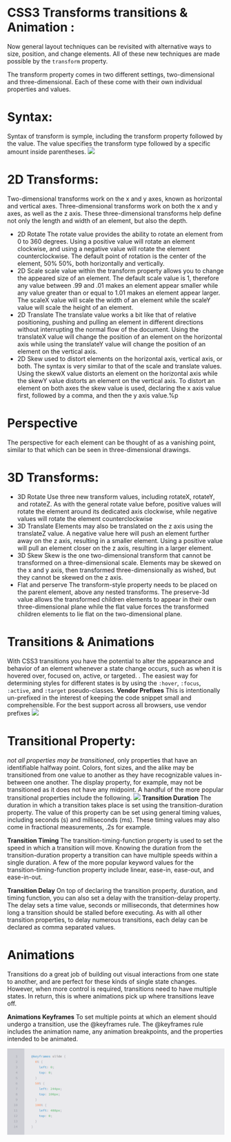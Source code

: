 # CSS3 Transforms transitions & Animation :
Now general layout techniques can be revisited with alternative ways to size, position, and change elements. All of these new techniques are made possible by the `transform` property.

The transform property comes in two different settings, two-dimensional and three-dimensional. Each of these come with their own individual properties and values.
# Syntax:
Syntax of transform is symple, including the transform property followed by the value. The value specifies the transform type followed by a specific amount inside parentheses.
![](img/syntax.PNG)
# 2D Transforms:
Two-dimensional transforms work on the x and y axes, known as horizontal and vertical axes. Three-dimensional transforms work on both the x and y axes, as well as the z axis. These three-dimensional transforms help define not only the length and width of an element, but also the depth.
* 2D Rotate
 The rotate value provides the ability to rotate an element from 0 to 360 degrees. Using a positive value will rotate an element clockwise, and using a negative value will rotate the element counterclockwise. The default point of rotation is the center of the element, 50% 50%, both horizontally and vertically.
 * 2D Scale
  scale value within the transform property allows you to change the appeared size of an element. The default scale value is 1, therefore any value between .99 and .01 makes an element appear smaller while any value greater than or equal to 1.01 makes an element appear larger.
  The scaleX value will scale the width of an element while the scaleY value will scale the height of an element.
  * 2D Translate
The translate value works a bit like that of relative positioning, pushing and pulling an element in different directions without interrupting the normal flow of the document. Using the translateX value will change the position of an element on the horizontal axis while using the translateY value will change the position of an element on the vertical axis.
* 2D Skew
used to distort elements on the horizontal axis, vertical axis, or both. The syntax is very similar to that of the scale and translate values. Using the skewX value distorts an element on the horizontal axis while the skewY value distorts an element on the vertical axis. To distort an element on both axes the skew value is used, declaring the x axis value first, followed by a comma, and then the y axis value.%p
# Perspective
The perspective for each element can be thought of as a vanishing point, similar to that which can be seen in three-dimensional drawings.
# 3D Transforms:
* 3D Rotate
Use three new transform values, including rotateX, rotateY, and rotateZ.
As with the general rotate value before, positive values will rotate the element around its dedicated axis clockwise, while negative values will rotate the element counterclockwise
* 3D Translate
Elements may also be translated on the z axis using the translateZ value. A negative value here will push an element further away on the z axis, resulting in a smaller element. Using a positive value will pull an element closer on the z axis, resulting in a larger element.
* 3D Skew
Skew is the one two-dimensional transform that cannot be transformed on a three-dimensional scale. Elements may be skewed on the x and y axis, then transformed three-dimensionally as wished, but they cannot be skewed on the z axis.
* Flat and perserve
The transform-style property needs to be placed on the parent element, above any nested transforms. The preserve-3d value allows the transformed children elements to appear in their own three-dimensional plane while the flat value forces the transformed children elements to lie flat on the two-dimensional plane.

# Transitions & Animations
With CSS3 transitions you have the potential to alter the appearance and behavior of an element whenever a state change occurs, such as when it is hovered over, focused on, active, or targeted.
. The easiest way for determining styles for different states is by using the `:hover`, `:focus`, `:active`, and `:target` pseudo-classes.
**Vendor Prefixes**
This is intentionally un-prefixed in the interest of keeping the code snippet small and comprehensible. For the best support across all browsers, use vendor prefixes
![](img/ven.PNG)
# Transitional Property:
*not all properties may be transitioned*, only properties that have an identifiable halfway point. Colors, font sizes, and the alike may be transitioned from one value to another as they have recognizable values in-between one another. The display property, for example, may not be transitioned as it does not have any midpoint. A handful of the more popular transitional properties include the following.
![](img/prop.PNG)
**Transition Duration**
The duration in which a transition takes place is set using the transition-duration property. The value of this property can be set using general timing values, including seconds (s) and milliseconds (ms). These timing values may also come in fractional measurements, .2s for example.

**Transition Timing**
The transition-timing-function property is used to set the speed in which a transition will move. Knowing the duration from the transition-duration property a transition can have multiple speeds within a single duration. A few of the more popular keyword values for the transition-timing-function property include linear, ease-in, ease-out, and ease-in-out.

**Transition Delay**
On top of declaring the transition property, duration, and timing function, you can also set a delay with the transition-delay property. The delay sets a time value, seconds or milliseconds, that determines how long a transition should be stalled before executing. As with all other transition properties, to delay numerous transitions, each delay can be declared as comma separated values.


# Animations
Transitions do a great job of building out visual interactions from one state to another, and are perfect for these kinds of single state changes. However, when more control is required, transitions need to have multiple states. In return, this is where animations pick up where transitions leave off.

**Animations Keyframes**
To set multiple points at which an element should undergo a transition, use the @keyframes rule. The @keyframes rule includes the animation name, any animation breakpoints, and the properties intended to be animated.

![](img/key.PNG)
